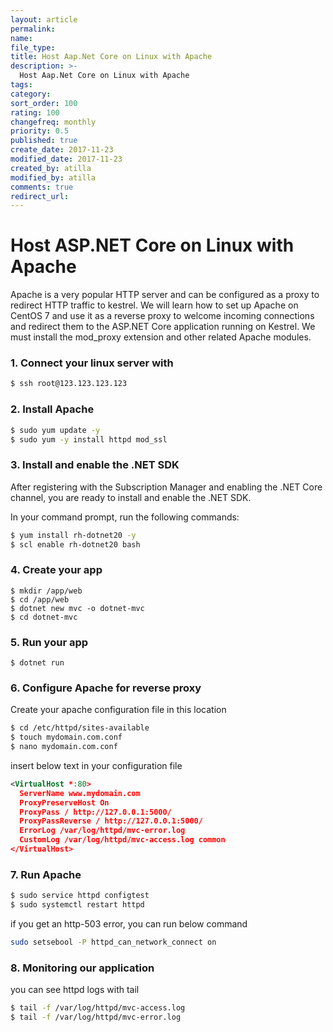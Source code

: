 ```yaml
---
layout: article
permalink:
name:
file_type:
title: Host Aap.Net Core on Linux with Apache
description: >-
  Host Aap.Net Core on Linux with Apache
tags:  
category:  
sort_order: 100
rating: 100
changefreq: monthly
priority: 0.5
published: true
create_date: 2017-11-23
modified_date: 2017-11-23
created_by: atilla
modified_by: atilla
comments: true
redirect_url:
---
```




# Host ASP.NET Core on Linux with Apache

Apache is a very popular HTTP server and can be configured as a proxy to redirect HTTP traffic to kestrel.
We will learn how to set up Apache on CentOS 7 and use it as a reverse proxy to welcome incoming connections and redirect them to the ASP.NET Core application running on Kestrel.
We must install the mod_proxy extension and other related Apache modules.

### 1. Connect your linux server with

```bash
$ ssh root@123.123.123.123
```

### 2. Install Apache

```bash
$ sudo yum update -y
$ sudo yum -y install httpd mod_ssl
```

### 3. Install and enable the .NET SDK
After registering with the Subscription Manager and enabling the .NET Core channel, you are ready to install and enable the .NET SDK.

In your command prompt, run the following commands:

```bash
$ yum install rh-dotnet20 -y
$ scl enable rh-dotnet20 bash
```

### 4. Create your app

```beans
$ mkdir /app/web
$ cd /app/web
$ dotnet new mvc -o dotnet-mvc
$ cd dotnet-mvc
```

### 5. Run your app

```beans
$ dotnet run
```

### 6. Configure Apache for reverse proxy

Create your apache configuration file in this location

```bash
$ cd /etc/httpd/sites-available
$ touch mydomain.com.conf
$ nano mydomain.com.conf
```
insert below text in your configuration file


```xml
<VirtualHost *:80>
  ServerName www.mydomain.com
  ProxyPreserveHost On
  ProxyPass / http://127.0.0.1:5000/
  ProxyPassReverse / http://127.0.0.1:5000/
  ErrorLog /var/log/httpd/mvc-error.log
  CustomLog /var/log/httpd/mvc-access.log common
</VirtualHost>
```
### 7. Run Apache

```bash
$ sudo service httpd configtest
$ sudo systemctl restart httpd
```

if you get an http-503 error, you can run below command

```bash
sudo setsebool -P httpd_can_network_connect on
````
### 8. Monitoring our application
you can see httpd logs with tail

```bash
$ tail -f /var/log/httpd/mvc-access.log   
$ tail -f /var/log/httpd/mvc-error.log
```
